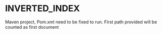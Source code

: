 # INVERTED_INDEX
Maven project, Pom.xml need to be fixed to run. 
First path provided will be counted as first document
